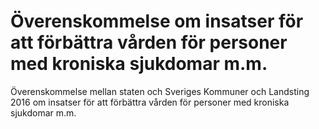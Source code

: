 # Överenskommelse om insatser för att förbättra vården för personer med kroniska sjukdomar m.m.

Överenskommelse mellan staten och Sveriges Kommuner och Landsting 2016 om insatser för att förbättra vården för personer med kroniska sjukdomar m.m.
